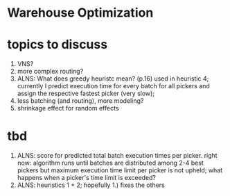 # Warehouse Optimization

#  topics to discuss

1) VNS?
2) more complex routing?
3) ALNS: What does greedy heuristc mean? (p.16) used in heuristic 4; currently I predict execution time for every batch for all pickers and assign the respective fastest picker (very slow); 
4) less batching (and routing), more modeling?
5) shrinkage effect for random effects

# tbd

1) ALNS: score for predicted total batch execution times per picker. right now: algorithm runs until batches are distributed among 2-4 best pickers but maximum execution time limit per picker is not upheld; what happens when a picker's time limit is exceeded? 
2) ALNS: heuristics 1 + 2; hopefully 1.) fixes the others
